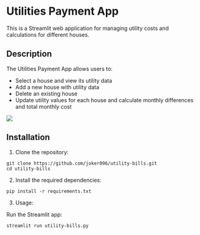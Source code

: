 # Utilities Payment App

This is a Streamlit web application for managing utility costs and calculations for different houses.

## Description

The Utilities Payment App allows users to:

- Select a house and view its utility data
- Add a new house with utility data
- Delete an existing house
- Update utility values for each house and calculate monthly differences and total monthly cost

<img src="https://lh3.googleusercontent.com/pw/AP1GczOepW8vVn2rV_4Sii45qRq_lUlMZ4BJCNJQcwvyPLj_rjXBkA681ZnGrex9R_TtvvtfAi-cbGNsfmzYTeqsENNqMLP8imz9riNfwq3mqRQ8JCJOlw=w1920-h1080">

## Installation

1. Clone the repository:

```
git clone https://github.com/joker096/utility-bills.git
cd utility-bills
```

2. Install the required dependencies:
```
pip install -r requirements.txt
```

3. Usage:

Run the Streamlit app:

```
streamlit run utility-bills.py
```